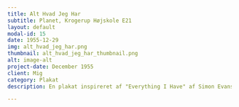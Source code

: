 ```yaml
---
title: Alt Hvad Jeg Har
subtitle: Planet, Krogerup Højskole E21
layout: default
modal-id: 15
date: 1955-12-29
img: alt_hvad_jeg_har.png
thumbnail: alt_hvad_jeg_har_thumbnail.png
alt: image-alt
project-date: December 1955
client: Mig
category: Plakat
description: En plakat inspireret af "Everything I Have" af Simon Evans, hvor jeg fotograferede hver en dims og stykke ejendel jeg havde med op på højskolen. Plakaten blev solgt på en auktion for 600kr, den var trykt på et stort stykke stof. 

---
```

